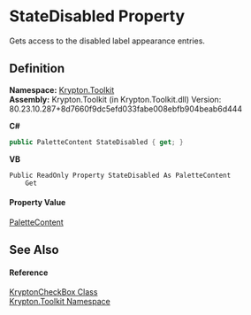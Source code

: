 # StateDisabled Property


Gets access to the disabled label appearance entries.



## Definition
**Namespace:** <a href="79d2eac2-21f4-54ff-7552-b20c33c30600.md">Krypton.Toolkit</a>  
**Assembly:** Krypton.Toolkit (in Krypton.Toolkit.dll) Version: 80.23.10.287+8d7660f9dc5efd033fabe008ebfb904beab6d444

**C#**
``` C#
public PaletteContent StateDisabled { get; }
```
**VB**
``` VB
Public ReadOnly Property StateDisabled As PaletteContent
	Get
```



#### Property Value
<a href="600fddc4-c6c6-d210-7fd3-d71ea95305c6.md">PaletteContent</a>

## See Also


#### Reference
<a href="3cdc082e-fa54-9286-36b7-0a9eaebcbfca.md">KryptonCheckBox Class</a>  
<a href="79d2eac2-21f4-54ff-7552-b20c33c30600.md">Krypton.Toolkit Namespace</a>  
